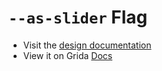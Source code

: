 # `--as-slider` Flag

- Visit the [design documentation](../docs/--as-slider.md)
- View it on Grida [Docs](https://grida.co/docs/flags/--as-slider)
